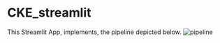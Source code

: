 # CKE_streamlit

This Streamlit App, implements, the pipeline depicted below.
![pipeline](https://github.com/LukasEder1/ContrastiveKeywordExtraction/blob/main/images/pipeline.png)
